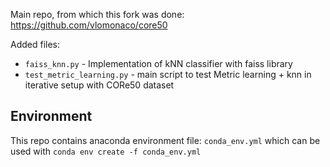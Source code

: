 Main repo, from which this fork was done: https://github.com/vlomonaco/core50

Added files:

 - ```faiss_knn.py``` - Implementation of kNN classifier with faiss library
 - ```test_metric_learning.py``` - main script to test Metric learning + knn in iterative setup with CORe50 dataset

## Environment 

This repo contains anaconda environment file: ```conda_env.yml``` which can be used with ```conda env create -f conda_env.yml```
